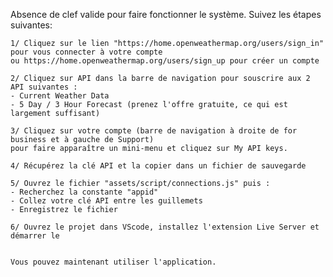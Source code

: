 Absence de clef valide pour faire fonctionner le système. 
Suivez les étapes suivantes:
  
    1/ Cliquez sur le lien "https://home.openweathermap.org/users/sign_in" pour vous connecter à votre compte
	ou https://home.openweathermap.org/users/sign_up pour créer un compte

    2/ Cliquez sur API dans la barre de navigation pour souscrire aux 2 API suivantes : 
	- Current Weather Data 
	- 5 Day / 3 Hour Forecast (prenez l'offre gratuite, ce qui est largement suffisant)
    
    3/ Cliquez sur votre compte (barre de navigation à droite de for business et à gauche de Support) 
    pour faire apparaître un mini-menu et cliquez sur My API keys.

    4/ Récupérez la clé API et la copier dans un fichier de sauvegarde

    5/ Ouvrez le fichier "assets/script/connections.js" puis :
    - Recherchez la constante "appid"
    - Collez votre clé API entre les guillemets
    - Enregistrez le fichier

    6/ Ouvrez le projet dans VScode, installez l'extension Live Server et démarrer le


    Vous pouvez maintenant utiliser l'application.